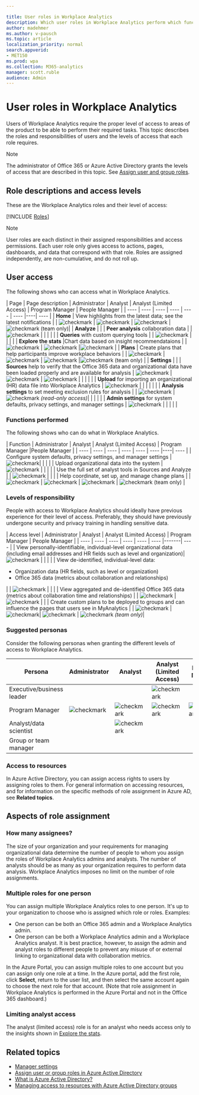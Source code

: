 ```yaml
---

title: User roles in Workplace Analytics
description: Which user roles in Workplace Analytics perform which functions and have access to which pages in Workplace Analytics
author: madehmer
ms.author: v-pausch
ms.topic: article
localization_priority: normal 
search.appverid:
- MET150
ms.prod: wpa
ms.collection: M365-analytics
manager: scott.ruble
audience: Admin
---
```


# User roles in Workplace Analytics

Users of Workplace Analytics require the proper level of access to areas of the product to be able to perform their required tasks. This topic describes the roles and responsibilities of users and the levels of access that each role requires.

> [!Note]
> The administrator of Office 365 or Azure Active Directory grants the levels of access that are described in this topic. See [Assign user and group roles](../setup/assign-user-roles?branch=pas-mp-user-roles).

## Role descriptions and access levels

These are the Workplace Analytics roles and their level of access:

[!INCLUDE [Roles](../includes/wpa-roles.md)]

>[!Note]
>User roles are each distinct in their assigned responsibilities and access permissions. Each user role only gives access to actions, pages, dashboards, and data that correspond with that role. Roles are assigned independently, are non-cumulative, and do not roll up.

## User access

The following shows who can access what in Workplace Analytics.

|  Page  | Page description |  Administrator | Analyst |  Analyst (Limited Access) | Program Manager | People Manager |
| ---- | ---- | ---- | ---- | ---- | ---- |----| ---- |
| **Home** | View highlights from the latest data; see the latest notifications | | <img src="../Images/WpA/check-mark.png" alt="checkmark"> | <img src="../Images/WpA/check-mark.png" alt="checkmark"> | <img src="../Images/WpA/check-mark.png" alt="checkmark"> |<img src="../Images/WpA/check-mark.png" alt="checkmark"> (team only)|
| **Analyze** |
| | **Peer analysis** collaboration data | | <img src="../Images/WpA/check-mark.png" alt="checkmark"> | | | |
| | **Queries** with custom querying tools | | <img src="../Images/WpA/check-mark.png" alt="checkmark"> | | | |
| **Explore the stats** |Chart data based on insight recommendataions | |<img src="../Images/WpA/check-mark.png" alt="checkmark"> | <img src="../Images/WpA/check-mark.png" alt="checkmark"> |<img src="../Images/WpA/check-mark.png" alt="checkmark"> |
| **Plans** | Create plans that help participants improve workplace behaviors | | <img src="../Images/WpA/check-mark.png" alt="checkmark"> | <img src="../Images/WpA/check-mark.png" alt="checkmark"> | <img src="../Images/WpA/check-mark.png" alt="checkmark"> |<img src="../Images/WpA/check-mark.png" alt="checkmark"> (team only) |
| **Settings** |
| | **Sources** help to verify that the Office 365 data and organizational data have been loaded properly and are available for analysis | <img src="../Images/WpA/check-mark.png" alt="checkmark"> | <img src="../Images/WpA/check-mark.png" alt="checkmark"> | <img src="../Images/WpA/check-mark.png" alt="checkmark"> | | | |
| | **Upload** for importing an organizational (HR) data file into Workplace Analytics | <img src="../Images/WpA/check-mark.png" alt="checkmark"> | | | | |
| | **Analysis settings** to set meeting exclusion rules for analysis | | <img src="../Images/WpA/check-mark.png" alt="checkmark"> | <img src="../Images/WpA/check-mark.png" alt="checkmark"> *(read-only access)*| | | |
| | **Admin settings** for system defaults, privacy settings, and manager settings | <img src="../Images/WpA/check-mark.png" alt="checkmark"> | | | | |

### Functions performed

The following shows who can do what in Workplace Analytics.

|  Function |  Administrator |  Analyst |  Analyst (Limited Access) | Program Manager |People Manager |
| ---- | ---- | ---- | ---- | ---- | ---- |----| ---- |
| Configure system defaults, privacy settings, and manager settings | <img src="../Images/WpA/check-mark.png" alt="checkmark">| | | |
| Upload organizational data into the system | <img src="../Images/WpA/check-mark.png" alt="checkmark"> | | | |
| Use the full set of analyst tools in Sources and Analyze | | <img src="../Images/WpA/check-mark.png" alt="checkmark"> | | |
| Help coordinate, set up, and manage change plans | | <img src="../Images/WpA/check-mark.png" alt="checkmark">  | <img src="../Images/WpA/check-mark.png" alt="checkmark"> | <img src="../Images/WpA/check-mark.png" alt="checkmark"> | <img src="../Images/WpA/check-mark.png" alt="checkmark"> (team only) |

### Levels of responsibility

People with access to Workplace Analytics should ideally have previous experience for their level of access. Preferably, they should have previously undergone security and privacy training in handling sensitive data.

| Access level | Administrator |  Analyst | Analyst (Limited Access) | Program Manager | People Manager |
| ---- | ---- | ---- | ---- | ---- | ---- |-------| ---- |
| View personally-identifiable, individual-level organizational data (including email addresses and HR fields such as level and organization)| <img src="../Images/WpA/check-mark.png" alt="checkmark"> | | | |
| View de-identified, individual-level data:<ul><li>Organization data (HR fields, such as level or organization)</li><li>Office 365 data (metrics about collaboration and relationships)</li></ul> | | <img src="../Images/WpA/check-mark.png" alt="checkmark"> | | |
| View aggregated and de-identified Office 365 data (metrics about collaboration time and relationships) | | <img src="../Images/WpA/check-mark.png" alt="checkmark"> | <img src="../Images/WpA/check-mark.png" alt="checkmark"> | |
| Create custom plans to be deployed to groups and can influence the pages that users see in MyAnalytics | | <img src="../Images/WpA/check-mark.png" alt="checkmark">  | <img src="../Images/WpA/check-mark.png" alt="checkmark">| <img src="../Images/WpA/check-mark.png" alt="checkmark"> | <img src="../Images/WpA/check-mark.png" alt="checkmark"> *(team only)*|

### Suggested personas

Consider the following personas when granting the different levels of access to Workplace Analytics.

| Persona | Administrator | Analyst | Analyst (Limited Access) | Program Manager |People Manager |
| ------ | ----------- | ------- | ------- | ------ | ------ |
| Executive/business leader | | | <img src="../Images/WpA/check-mark.png" alt="checkmark"> |   | |
| Program Manager | <img src="../Images/WpA/check-mark.png" alt="checkmark"> | <img src="../Images/WpA/check-mark.png" alt="checkmark"> | <img src="../Images/WpA/check-mark.png" alt="checkmark"> | <img src="../Images/WpA/check-mark.png" alt="checkmark"> |
| Analyst/data scientist |   | <img src="../Images/WpA/check-mark.png" alt="checkmark"> | | |
| Group or team manager | | | | | <img src="../Images/WpA/check-mark.png" alt="checkmark"> |

### Access to resources

In Azure Active Directory, you can assign access rights to users by assigning roles to them. For general information on accessing resources, and for information on the specific methods of role assignment in Azure AD, see **Related topics**.

## Aspects of role assignment

### How many assignees?

The size of your organization and your requirements for managing organizational data determine the number of people to whom you assign the roles of Workplace Analytics admins and analysts. The number of analysts should be as many as your organization requires to perform data analysis. Workplace Analytics imposes no limit on the number of role assignments.

### Multiple roles for one person

You can assign multiple Workplace Analytics roles to one person. It's up to your organization to choose who is assigned which role or roles. Examples:

* One person can be both an Office 365 admin and a Workplace Analytics admin.
* One person can be both a Workplace Analytics admin and a Workplace Analytics analyst. It is best practice, however, to assign the admin and analyst roles to different people to prevent any misuse of or external linking to organizational data with collaboration metrics.

In the Azure Portal, you can assign multiple roles to one account but you can assign only one role at a time. In the Azure portal, add the first role, click **Select**, return to the user list, and then select the same account again to choose the next role for that account. (Note that role assignment in Workplace Analytics is performed in the Azure Portal and not in the Office 365 dashboard.)

### Limiting analyst access

The analyst (limited access) role is for an analyst who needs access only to the insights shown in [Explore the stats](explore-intro.md).

## Related topics

* [Manager settings](../use/settings.md#manager-settings)
* [Assign user or group roles in Azure Active Directory](../setup/assign-user-roles.md)
* [What is Azure Active Directory?](https://docs.microsoft.com/azure/active-directory/fundamentals/active-directory-whatis)
* [Managing access to resources with Azure Active Directory groups](https://docs.microsoft.com/azure/active-directory/fundamentals/active-directory-manage-groups)
